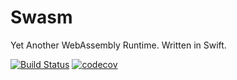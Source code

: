 # Swasm

Yet Another WebAssembly Runtime. Written in Swift.

[![Build Status](https://www.bitrise.io/app/a1d1f992b200edd6/status.svg?token=DSZ16NzAYAYEJgi8r4AD4A&branch=master)](https://www.bitrise.io/app/a1d1f992b200edd6) [![codecov](https://codecov.io/gh/akkyie/Swasm/branch/master/graph/badge.svg)](https://codecov.io/gh/akkyie/Swasm)

